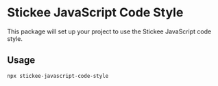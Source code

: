 # Stickee JavaScript Code Style

This package will set up your project to use the Stickee JavaScript code style.

## Usage

`npx stickee-javascript-code-style`